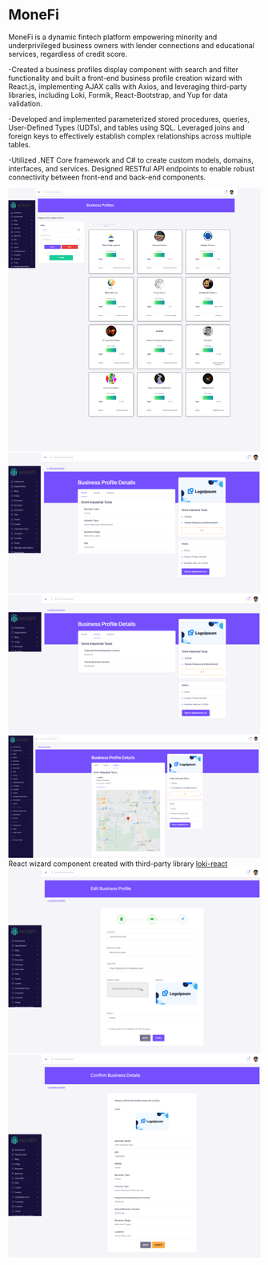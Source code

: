 # MoneFi

MoneFi is a dynamic fintech platform empowering minority and underprivileged business owners with lender connections
and educational services, regardless of credit score.

-Created a business profiles display component with search and filter functionality and built a front-end business profile creation wizard with React.js, implementing AJAX calls with Axios, and leveraging third-party libraries, including Loki, Formik, React-Bootstrap, and Yup for data validation.

-Developed and implemented parameterized stored procedures, queries, User-Defined Types (UDTs), and tables using SQL. Leveraged joins and foreign keys to effectively establish complex relationships across multiple tables.

-Utilized .NET Core framework and C# to create custom models, domains, interfaces, and services. Designed RESTful API endpoints to enable robust connectivity between front-end and back-end components.

![Business Profiles](Screenshots/MoneFi-BP-Fullscreen.png)
![Business-Profiles-Details](Screenshots/MoneFi-BPD-Fullscreen.png)
![Business-Profiles-Income](Screenshots/MoneFi-BPDI-Fullscreen.png)
![Business-Profiles-Location](Screenshots/MoneFi-BPM1-Fullscreen.png)
React wizard component created with third-party library [loki-react](https://github.com/JoaoCnh/react-loki)
![Business-Profiles-Wizard](Screenshots/MoneFi-BPW3-Fullscreen.png)
![Business-Profiles-Wizard Update](Screenshots/MoneFi-BPWCU-Fullscreen.png)

